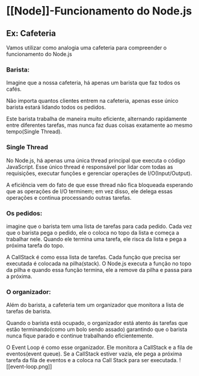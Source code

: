 # [[Node]]-Funcionamento do Node.js

## Ex: Cafeteria
Vamos utilizar como analogia uma cafeteria para compreender o funcionamento do Node.js

### Barista:
Imagine que a nossa cafeteria, há apenas um barista que faz todos os cafés.

Não importa quantos clientes entrem na cafeteria, apenas esse único barista estará lidando todos os pedidos.

Este barista trabalha de maneira muito eficiente, alternando rapidamente entre diferentes tarefas, mas nunca faz duas coisas exatamente ao mesmo tempo(Single Thread).

### Single Thread
No Node.js, há apenas uma única thread principal que executa o código JavaScript. Esse único thread é responsável por lidar com todas as requisições, executar funções e gerenciar operações de I/O(Input/Output).

 A eficiência vem do fato de que esse thread não fica bloqueada esperando que as operações de I/O terminem; em vez disso, ele delega essas operações e continua processando outras tarefas.
### Os pedidos:
imagine que o barista tem uma lista de tarefas para cada pedido. Cada vez que o barista pega o pedido, ele o coloca no topo da lista e começa a trabalhar nele. Quando ele termina uma tarefa, ele risca da lista e pega a próxima tarefa do topo.

A CallStack é como essa lista de tarefas. Cada função que precisa ser executada é colocada na pilha(stack). O Node.js executa a função no topo da pilha e quando essa função termina, ele a remove da pilha e passa para a próxima.

### O organizador:
Além do barista, a cafeteria tem um organizador que monitora a lista de tarefas de barista.

Quando o barista está ocupado, o organizador está atento ás tarefas que estão terminando(como um bolo sendo assado) garantindo que o barista nunca fique parado e continue trabalhando eficientemente.

O Event Loop é como esse organizador. Ele monitora a CallStack e a fila de eventos(event queue). Se a CallStack estiver vazia, ele pega a próxima tarefa da fila de eventos e a coloca na Call Stack para ser executada.
![[event-loop.png]]

